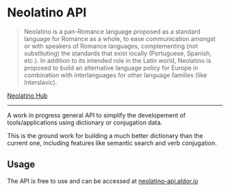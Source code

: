 # Neolatino API

> Neolatino is a pan-Romance language proposed as a standard language for Romance as a whole, to ease communication amongst or with speakers of Romance languages, complementing (not substituting) the standards that exist locally (Portuguese, Spanish, etc.). In addition to its intended role in the Latin world, Neolatino is proposed to build an alternative language policy for Europe in combination with interlanguages for other language families (like Interslavic).

[Neolatino Hub](https://github.com/neolatino)

---

A work in progress general API to simplify the developement of tools/applications using dictionary or conjugation data.

This is the ground work for building a much better dictionary than the current one, including features like semantic search and verb conjugation.

## Usage

The API is free to use and can be accessed at [neolatino-api.aldor.io](https://neolatino-api.aldor.io)